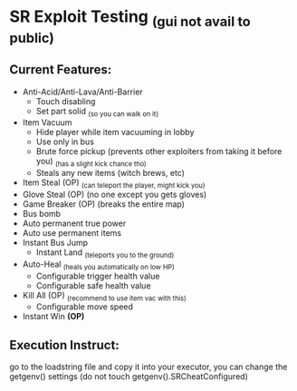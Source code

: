 # SR Exploit Testing <sub>(gui not avail to public)</sub>

## Current Features:
- Anti-Acid/Anti-Lava/Anti-Barrier
  - Touch disabling
  - Set part solid <sub>(so you can walk on it)</sub>
- Item Vacuum
  - Hide player while item vacuuming in lobby
  - Use only in bus
  - Brute force pickup (prevents other exploiters from taking it before you) <sub>(has a slight kick chance tho)</sub>
  - Steals any new items (witch brews, etc)
- Item Steal (OP) <sub>(can teleport the player, might kick you)</sub>
- Glove Steal (OP) (no one except you gets gloves)
- Game Breaker (OP) (breaks the entire map)
- Bus bomb
- Auto permanent true power
- Auto use permanent items
- Instant Bus Jump
  - Instant Land <sub>(teleports you to the ground)</sub>
- Auto-Heal <sub>(heals you automatically on low HP)</sub>
  - Configurable trigger health value
  - Configurable safe health value
- Kill All (OP) <sub>(recommend to use item vac with this)</sub>
  - Configurable move speed
- Instant Win **(OP)**

## Execution Instruct:
go to the loadstring file and copy it into your executor, you can change the getgenv() settings (do not touch getgenv().SRCheatConfigured)
